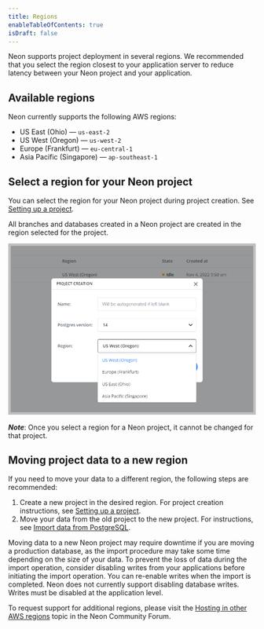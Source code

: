 ```yaml
---
title: Regions
enableTableOfContents: true
isDraft: false
---
```

Neon supports project deployment in several regions. We recommended that you select the region closest to your application server to reduce latency between your Neon project and your application.

## Available regions

Neon currently supports the following AWS regions:

- US East (Ohio) &mdash; `us-east-2`
- US West (Oregon) &mdash; `us-west-2`
- Europe (Frankfurt) &mdash; `eu-central-1`
- Asia Pacific (Singapore) &mdash; `ap-southeast-1`

## Select a region for your Neon project

You can select the region for your Neon project during project creation. See [Setting up a project](../setting-up-a-project). 

All branches and databases created in a Neon project are created in the region selected for the project.

![Select region image](./images/project_creation_regions.png)

_**Note**_: Once you select a region for a Neon project, it cannot be changed for that project.

## Moving project data to a new region

If you need to move your data to a different region, the following steps are recommended:

1. Create a new project in the desired region. For project creation instructions, see [Setting up a project](../setting-up-a-project).
1. Move your data from the old project to the new project. For instructions, see [Import data from PostgreSQL](../../how-to-guides/import-an-existing-database).

Moving data to a new Neon project may require downtime if you are moving a production database, as the import procedure may take some time depending on the size of your data. To prevent the loss of data during the import operation, consider disabling writes from your applications before initiating the import operation. You can re-enable writes when the import is completed. Neon does not currently support disabling database writes. Writes must be disabled at the application level.

To request support for additional regions, please visit the [Hosting in other AWS regions](https://community.neon.tech/t/hosting-in-other-aws-regions/81/5) topic in the Neon Community Forum.
